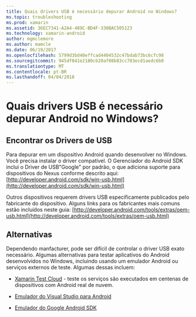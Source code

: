 ```yaml
---
title: Quais drivers USB é necessário depurar Android no Windows?
ms.topic: troubleshooting
ms.prod: xamarin
ms.assetid: 36EC7341-A2A4-409C-BD4F-330BAC505123
ms.technology: xamarin-android
author: mgmclemore
ms.author: mamcle
ms.date: 06/19/2017
ms.openlocfilehash: 5799d3bd40effcad4404532c47bdab73bc6cfc98
ms.sourcegitcommit: 945df041e2180cb20af08b83cc703ecd1aedc6b0
ms.translationtype: MT
ms.contentlocale: pt-BR
ms.lasthandoff: 04/04/2018
---
```

# <a name="what-usb-drivers-do-i-need-to-debug-android-on-windows"></a>Quais drivers USB é necessário depurar Android no Windows?

## <a name="finding-usb-drivers"></a>Encontrar os Drivers de USB

Para depurar em um dispositivo Android quando desenvolver no Windows. Você precisa instalar o driver compatível. O Gerenciador do Android SDK inclui o Driver de USB"Google" por padrão, o que adiciona suporte para dispositivos do Nexus conforme descrito aqui: [http://developer.android.com/sdk/win-usb.html](http://developer.android.com/sdk/win-usb.html)

Outros dispositivos requerem drivers USB especificamente publicados pelo fabricante do dispositivo. Alguns links para os fabricantes mais comuns estão incluídos neste guia: [http://developer.android.com/tools/extras/oem-usb.html](http://developer.android.com/tools/extras/oem-usb.html)

## <a name="alternatives"></a>Alternativas

Dependendo manfacturer, pode ser difícil de controlar o driver USB exato necessário. Algumas alternativas para testar aplicativos do Android desenvolvidos no Windows, incluindo usando um emulador Android ou serviços externos de teste. Algumas dessas incluem:

- [Xamarin Test Cloud](https://xamarin.com/test-cloud) - teste os serviços são executados em centenas de dispositivos com Android real de nuvem.

- [Emulador do Visual Studio para Android](https://www.visualstudio.com/en-us/features/msft-android-emulator-vs.aspx)

- [Emulador do Google Android SDK](~/android/deploy-test/debugging/android-sdk-emulator/index.md)

